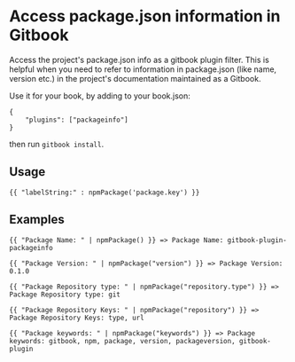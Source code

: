 # Access package.json information in Gitbook

Access the project's package.json info as a gitbook plugin filter. This is helpful when you need to refer to information in package.json (like name, version etc.) in the project's documentation maintained as a Gitbook.

Use it for your book, by adding to your book.json:

```
{
    "plugins": ["packageinfo"]
}
```

then run `gitbook install`.

## Usage

`{{ "labelString:" : npmPackage('package.key') }}`

## Examples

```
{{ "Package Name: " | npmPackage() }} => Package Name: gitbook-plugin-packageinfo

{{ "Package Version: " | npmPackage("version") }} => Package Version: 0.1.0

{{ "Package Repository type: " | npmPackage("repository.type") }} => Package Repository type: git

{{ "Package Repository Keys: " | npmPackage("repository") }} => Package Repository Keys: type, url

{{ "Package keywords: " | npmPackage("keywords") }} => Package keywords: gitbook, npm, package, version, packageversion, gitbook-plugin
```
